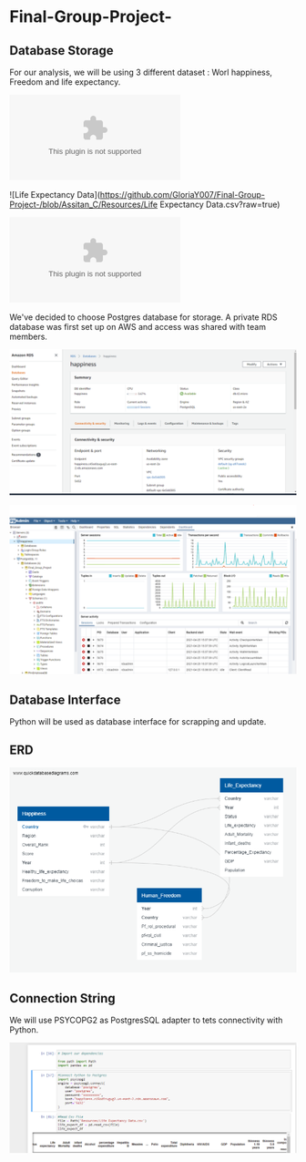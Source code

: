 # Final-Group-Project-

## Database Storage

For our analysis, we will be using 3 different dataset : Worl happiness, Freedom and life expectancy.

![2018](https://github.com/GloriaY007/Final-Group-Project-/blob/Assitan_C/Resources/2018.csv?raw=true)

![Life Expectancy Data](https://github.com/GloriaY007/Final-Group-Project-/blob/Assitan_C/Resources/Life Expectancy Data.csv?raw=true)

![hfi_cc_2018](https://github.com/GloriaY007/Final-Group-Project-/blob/Assitan_C/Resources/hfi_cc_2018.csv?raw=true)

We've decided to choose Postgres database for storage. A private RDS database was first set up on AWS and access was shared with team members. 

![AWS](https://github.com/GloriaY007/Final-Group-Project-/blob/Assitan_C/ScreenShots/AWS.PNG?raw=true)

![Postgres](https://github.com/GloriaY007/Final-Group-Project-/blob/Assitan_C/ScreenShots/Postgres.PNG?raw=true)

## Database Interface
Python will be used as database interface for scrapping and update.

## ERD

![ERD](https://github.com/GloriaY007/Final-Group-Project-/blob/Assitan_C/ScreenShots/ERD.png?raw=true)

## Connection String

We will use PSYCOPG2  as PostgresSQL adapter to tets connectivity with Python. 

![Connection_string](https://github.com/GloriaY007/Final-Group-Project-/blob/Assitan_C/ScreenShots/Connection_string.PNG?raw=true)





